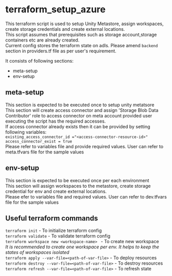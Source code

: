 # terraform_setup_azure
This terraform script is used to setup Unity Metastore, assign workspaces, create storage credentials and create external locations.<br>
This script assumes that prerequisites such as storage account,storage containers etc are already created. <br>
Current config stores the terraform state on adls. Please amend `backend` section in providers.tf file as per user's requirement. <br>

It consists of following sections: <br>
- meta-setup
- env-setup

## meta-setup
This section is expected to be executed once to setup unity metatsore<br>
This section will create access connector and assign 'Storage Blob Data Contributor' role to access connector on meta account provided user executing the script has the required accesses.<br>
If access connector already exists then it can be provided by setting following variables:<br>
`existing_access_connector_id ="<access-connector-resource-id>"` <br>
`access_connector_exist = true` <br>
Please refer to  variables file and provide required values. User can refer to meta.tfvars file for the sample values

## env-setup
This section is expected to be executed once per each environment<br>
This section will assign workspaces to the metastore, create storage credential for env and create external locations.<br>
Please efer to variables file and required values. User can refer to dev.tfvars file for the sample values
## Useful terraform commands
`terraform init` - To initialize terraform config <br>
`terraform validate` - To validate terraform config <br>
`terraform workspace new <workspace-name> ` - To create new workspace <br>
*It is recommended to create one workspace per env. It helps to keep the states of workspaces isolated* <br>
`terraform apply --var-file=<path-of-var-file>` - To deploy resources <br>
`terraform destroy --var-file=<path-of-var-file>` - To destroy resources <br>
`terraform refresh --var-file=<path-of-var-file>` - To refresh state  <br>
